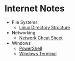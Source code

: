 # Internet Notes

* File Systems
  * [Linux Directory Structure](https://bitmand.dk/workbench/operating-systems#linux)
* Networking
  * [Network Cheat Sheet](https://bitmand.dk/workbench/networking)
* Windows
  * [PowerShell](windows/powershell/README.md)
  * [Windows Terminal](windows/terminal/README.md)

